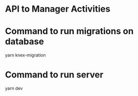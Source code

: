 

# API to Manager Activities

# Command to run migrations on database
yarn knex-migration


# Command to run server
yarn dev